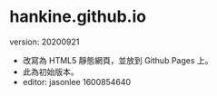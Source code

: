 # hankine.github.io

version: 20200921

* 改寫為 HTML5 靜態網頁，並放到 Github Pages 上。
* 此為初始版本。
* editor: jasonlee 1600854640
